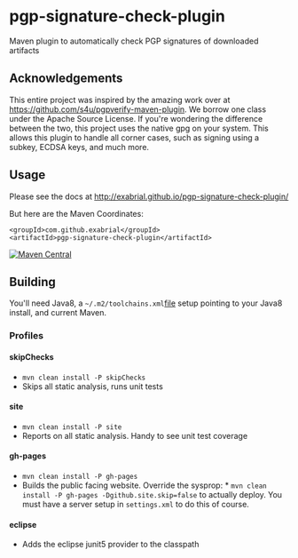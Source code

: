 # pgp-signature-check-plugin
Maven plugin to automatically check PGP signatures of downloaded artifacts

## Acknowledgements

This entire project was inspired by the amazing work over at https://github.com/s4u/pgpverify-maven-plugin. We borrow one class under the Apache Source License. If you're wondering the difference between the two, this project uses the native gpg on your system. This allows this plugin to handle all corner cases, such as signing using a subkey, ECDSA keys, and much more.


## Usage

Please see the docs at http://exabrial.github.io/pgp-signature-check-plugin/

But here are the Maven Coordinates:

```
<groupId>com.github.exabrial</groupId>
<artifactId>pgp-signature-check-plugin</artifactId>
```
[![Maven Central](https://maven-badges.herokuapp.com/maven-central/com.github.exabrial/pgp-signature-check-plugin/badge.svg)](https://maven-badges.herokuapp.com/maven-central/com.github.exabrial/pgp-signature-check-plugin)


## Building

You'll need Java8, a `~/.m2/toolchains.xml`[file](../master/support-files/toolchains.xml) setup pointing to your Java8 install, and current Maven.

### Profiles

#### skipChecks
* `mvn clean install -P skipChecks`
* Skips all static analysis, runs unit tests

#### site

* `mvn clean install -P site`
* Reports on all static analysis. Handy to see unit test coverage

#### gh-pages

* `mvn clean install -P gh-pages`
* Builds the public facing website. Override the sysprop: * `mvn clean install -P gh-pages -Dgithub.site.skip=false` to actually deploy. You must have a server setup in `settings.xml` to do this of course.

#### eclipse

* Adds the eclipse junit5 provider to the classpath
